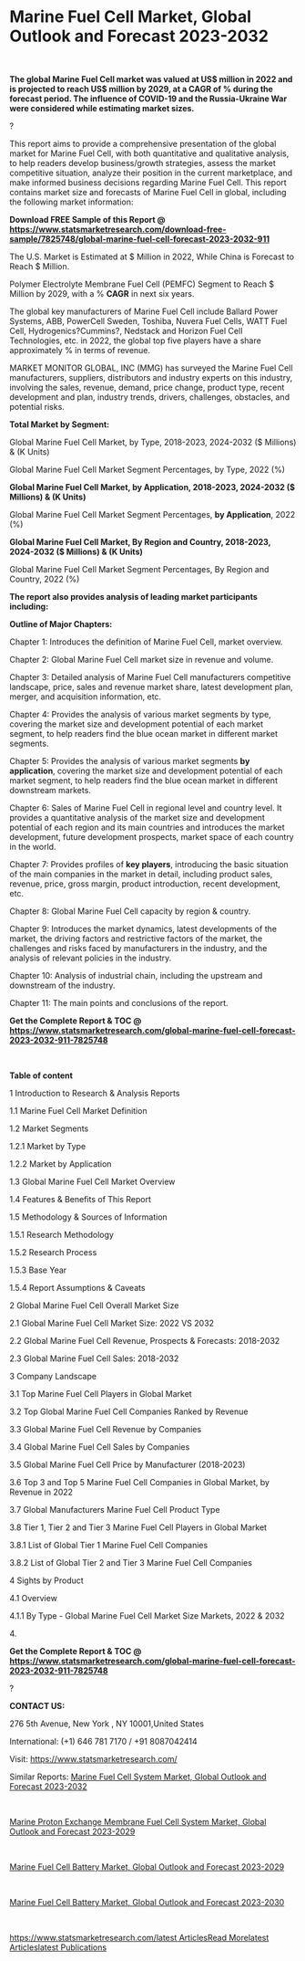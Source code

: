 <h1>Marine Fuel Cell Market, Global Outlook and Forecast 2023-2032</h1><br/><p><strong>The global Marine Fuel Cell market was valued at US$ million in 2022 and is projected to reach US$ million by 2029, at a <strong>CAGR</strong> of % during the forecast period. The influence of COVID-19 and the Russia-Ukraine War were considered while estimating market sizes.</strong></p>
 
 
 
 <p>? </p>
 
 
 
 <p>This report aims to provide a comprehensive presentation of the global market for Marine Fuel Cell, with both quantitative and qualitative analysis, to help readers develop business/growth strategies, assess the market competitive situation, analyze their position in the current marketplace, and make informed business decisions regarding Marine Fuel Cell. This report contains market size and forecasts of Marine Fuel Cell in global, including the following market information:</p>
 
 
 
 <p><strong>Download FREE Sample of this Report @ <a href="https://www.statsmarketresearch.com/download-free-sample/7825748/global-marine-fuel-cell-forecast-2023-2032-911">https://www.statsmarketresearch.com/download-free-sample/7825748/global-marine-fuel-cell-forecast-2023-2032-911</a></strong></p>
 
 
 
 <p>The U.S. Market is Estimated at $ Million in 2022, While China is Forecast to Reach $ Million.</p>
 
 
 
 <p>Polymer Electrolyte Membrane Fuel Cell (PEMFC) Segment to Reach $ Million by 2029, with a % <strong>CAGR</strong> in next six years.</p>
 
 
 
 <p>The global key manufacturers of Marine Fuel Cell include Ballard Power Systems, ABB, PowerCell Sweden, Toshiba, Nuvera Fuel Cells, WATT Fuel Cell, Hydrogenics?Cummins?, Nedstack and Horizon Fuel Cell Technologies, etc. in 2022, the global top five players have a share approximately % in terms of revenue.</p>
 
 
 
 <p>MARKET MONITOR GLOBAL, INC (MMG) has surveyed the Marine Fuel Cell manufacturers, suppliers, distributors and industry experts on this industry, involving the sales, revenue, demand, price change, product type, recent development and plan, industry trends, drivers, challenges, obstacles, and potential risks.</p>
 
 
 
 <p><strong>Total Market by Segment:</strong></p>
 
 
 
 <p>Global Marine Fuel Cell Market, by Type, 2018-2023, 2024-2032 ($ Millions) & (K Units)</p>
 
 
 
 <p>Global Marine Fuel Cell Market Segment Percentages, by Type, 2022 (%)</p>
 
 
 
 <p><strong>Global Marine Fuel Cell Market, <strong>by Application</strong>, 2018-2023, 2024-2032 ($ Millions) & (K Units)</strong></p>
 
 
 
 <p>Global Marine Fuel Cell Market Segment Percentages, <strong>by Application</strong>, 2022 (%)</p>
 
 
 
 <p><strong>Global Marine Fuel Cell Market, By Region and Country, 2018-2023, 2024-2032 ($ Millions) & (K Units)</strong></p>
 
 
 
 <p>Global Marine Fuel Cell Market Segment Percentages, By Region and Country, 2022 (%)</p>
 
 
 
 <p><strong>The report also provides analysis of leading market participants including:</strong></p>
 
 
 
 <p><strong>Outline of Major Chapters:</strong></p>
 
 
 
 <p>Chapter 1: Introduces the definition of Marine Fuel Cell, market overview.</p>
 
 
 
 <p>Chapter 2: Global Marine Fuel Cell market size in revenue and volume.</p>
 
 
 
 <p>Chapter 3: Detailed analysis of Marine Fuel Cell manufacturers competitive landscape, price, sales and revenue market share, latest development plan, merger, and acquisition information, etc.</p>
 
 
 
 <p>Chapter 4: Provides the analysis of various market segments by type, covering the market size and development potential of each market segment, to help readers find the blue ocean market in different market segments.</p>
 
 
 
 <p>Chapter 5: Provides the analysis of various market segments <strong>by application</strong>, covering the market size and development potential of each market segment, to help readers find the blue ocean market in different downstream markets.</p>
 
 
 
 <p>Chapter 6: Sales of Marine Fuel Cell in regional level and country level. It provides a quantitative analysis of the market size and development potential of each region and its main countries and introduces the market development, future development prospects, market space of each country in the world.</p>
 
 
 
 <p>Chapter 7: Provides profiles of <strong>key players</strong>, introducing the basic situation of the main companies in the market in detail, including product sales, revenue, price, gross margin, product introduction, recent development, etc.</p>
 
 
 
 <p>Chapter 8: Global Marine Fuel Cell capacity by region & country.</p>
 
 
 
 <p>Chapter 9: Introduces the market dynamics, latest developments of the market, the driving factors and restrictive factors of the market, the challenges and risks faced by manufacturers in the industry, and the analysis of relevant policies in the industry.</p>
 
 
 
 <p>Chapter 10: Analysis of industrial chain, including the upstream and downstream of the industry.</p>
 
 
 
 <p>Chapter 11: The main points and conclusions of the report.</p>
 
 
 
 <div><b>Get the Complete Report & TOC @ <a href="https://www.statsmarketresearch.com/global-marine-fuel-cell-forecast-2023-2032-911-7825748">https://www.statsmarketresearch.com/global-marine-fuel-cell-forecast-2023-2032-911-7825748</a></b></div>
 
 
 
 <p><br />
 
 <b>Table of content</b></p>
 
 
 
 <p>1 Introduction to Research & Analysis Reports<br />
 
 1.1 Marine Fuel Cell Market Definition<br />
 
 1.2 Market Segments<br />
 
 1.2.1 Market by Type<br />
 
 1.2.2 Market by Application<br />
 
 1.3 Global Marine Fuel Cell Market Overview<br />
 
 1.4 Features & Benefits of This Report<br />
 
 1.5 Methodology & Sources of Information<br />
 
 1.5.1 Research Methodology<br />
 
 1.5.2 Research Process<br />
 
 1.5.3 Base Year<br />
 
 1.5.4 Report Assumptions & Caveats<br />
 
 2 Global Marine Fuel Cell Overall Market Size<br />
 
 2.1 Global Marine Fuel Cell Market Size: 2022 VS 2032<br />
 
 2.2 Global Marine Fuel Cell Revenue, Prospects & Forecasts: 2018-2032<br />
 
 2.3 Global Marine Fuel Cell Sales: 2018-2032<br />
 
 3 Company Landscape<br />
 
 3.1 Top Marine Fuel Cell Players in Global Market<br />
 
 3.2 Top Global Marine Fuel Cell Companies Ranked by Revenue<br />
 
 3.3 Global Marine Fuel Cell Revenue by Companies<br />
 
 3.4 Global Marine Fuel Cell Sales by Companies<br />
 
 3.5 Global Marine Fuel Cell Price by Manufacturer (2018-2023)<br />
 
 3.6 Top 3 and Top 5 Marine Fuel Cell Companies in Global Market, by Revenue in 2022<br />
 
 3.7 Global Manufacturers Marine Fuel Cell Product Type<br />
 
 3.8 Tier 1, Tier 2 and Tier 3 Marine Fuel Cell Players in Global Market<br />
 
 3.8.1 List of Global Tier 1 Marine Fuel Cell Companies<br />
 
 3.8.2 List of Global Tier 2 and Tier 3 Marine Fuel Cell Companies<br />
 
 4 Sights by Product<br />
 
 4.1 Overview<br />
 
 4.1.1 By Type - Global Marine Fuel Cell Market Size Markets, 2022 & 2032<br />
 
 4.</p>
 
 
 
 <div><b>Get the Complete Report & TOC @ <a href="https://www.statsmarketresearch.com/global-marine-fuel-cell-forecast-2023-2032-911-7825748">https://www.statsmarketresearch.com/global-marine-fuel-cell-forecast-2023-2032-911-7825748</a></b></div>
 
 
 
 <p>? </p>
 
 
 
 <p><b>CONTACT US:</b><br />
 
 276 5th Avenue, New York , NY 10001,United States<br />
 
 International: (+1) 646 781 7170 / +91 8087042414<br />
 
 Visit: <a href="https://www.statsmarketresearch.com/">https://www.statsmarketresearch.com/</a><br />
 
 Similar Reports: <a href="https://www.statsmarketresearch.com/global-marine-fuel-cell-forecast-2023-2032-911-7825748">Marine Fuel Cell System Market, Global Outlook and Forecast 2023-2032</a><br />
 
 <br />
 
 <a href="https://www.statsmarketresearch.com/global-marine-fuel-cell-forecast-2023-2032-911-7825748">Marine Proton Exchange Membrane Fuel Cell System Market, Global Outlook and Forecast 2023-2029</a><br />
 
 <br />
 
 <a href="https://www.statsmarketresearch.com/global-marine-fuel-cell-forecast-2023-2032-911-7825748">Marine Fuel Cell Battery Market, Global Outlook and Forecast 2023-2029</a><br />
 
 <br />
 
 <a href="https://www.statsmarketresearch.com/global-marine-fuel-cell-forecast-2023-2032-911-7825748">Marine Fuel Cell Battery Market, Global Outlook and Forecast 2023-2030</a><br />
 
 <br />
 
 <a href="https://gyeongbokgung.com">https://www.statsmarketresearch.com/</a><a href="https://hallyeomaritime.com">latest Articles</a><a href="https://jingwansa.com">Read More</a><a href="https://nguoiviet.jp/">latest Articles</a><a href="https://www.intelmarketresearch.com/">latest Publications</a></p>